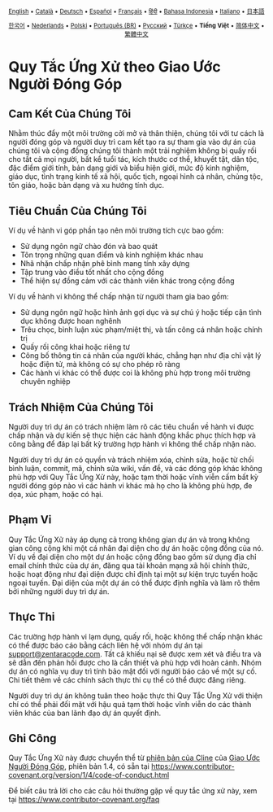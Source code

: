 <div align="center">
<sub>

[English](../../CODE_OF_CONDUCT.md) • [Català](../ca/CODE_OF_CONDUCT.md) • [Deutsch](../de/CODE_OF_CONDUCT.md) • [Español](../es/CODE_OF_CONDUCT.md) • [Français](../fr/CODE_OF_CONDUCT.md) • [हिंदी](../hi/CODE_OF_CONDUCT.md) • [Bahasa Indonesia](../id/CODE_OF_CONDUCT.md) • [Italiano](../it/CODE_OF_CONDUCT.md) • [日本語](../ja/CODE_OF_CONDUCT.md)

</sub>
<sub>

[한국어](../ko/CODE_OF_CONDUCT.md) • [Nederlands](../nl/CODE_OF_CONDUCT.md) • [Polski](../pl/CODE_OF_CONDUCT.md) • [Português (BR)](../pt-BR/CODE_OF_CONDUCT.md) • [Русский](../ru/CODE_OF_CONDUCT.md) • [Türkçe](../tr/CODE_OF_CONDUCT.md) • <b>Tiếng Việt</b> • [简体中文](../zh-CN/CODE_OF_CONDUCT.md) • [繁體中文](../zh-TW/CODE_OF_CONDUCT.md)

</sub>
</div>

# Quy Tắc Ứng Xử theo Giao Ước Người Đóng Góp

## Cam Kết Của Chúng Tôi

Nhằm thúc đẩy một môi trường cởi mở và thân thiện, chúng tôi
với tư cách là người đóng góp và người duy trì cam kết tạo ra sự tham gia vào dự án của chúng tôi và
cộng đồng chúng tôi thành một trải nghiệm không bị quấy rối cho tất cả mọi người, bất kể tuổi tác, kích thước
cơ thể, khuyết tật, dân tộc, đặc điểm giới tính, bản dạng giới và biểu hiện giới,
mức độ kinh nghiệm, giáo dục, tình trạng kinh tế xã hội, quốc tịch, ngoại hình
cá nhân, chủng tộc, tôn giáo, hoặc bản dạng và xu hướng tính dục.

## Tiêu Chuẩn Của Chúng Tôi

Ví dụ về hành vi góp phần tạo nên môi trường tích cực
bao gồm:

- Sử dụng ngôn ngữ chào đón và bao quát
- Tôn trọng những quan điểm và kinh nghiệm khác nhau
- Nhã nhặn chấp nhận phê bình mang tính xây dựng
- Tập trung vào điều tốt nhất cho cộng đồng
- Thể hiện sự đồng cảm với các thành viên khác trong cộng đồng

Ví dụ về hành vi không thể chấp nhận từ người tham gia bao gồm:

- Sử dụng ngôn ngữ hoặc hình ảnh gợi dục và sự chú ý hoặc tiếp cận tình dục
  không được hoan nghênh
- Trêu chọc, bình luận xúc phạm/miệt thị, và tấn công cá nhân hoặc chính trị
- Quấy rối công khai hoặc riêng tư
- Công bố thông tin cá nhân của người khác, chẳng hạn như địa chỉ vật lý hoặc điện tử,
  mà không có sự cho phép rõ ràng
- Các hành vi khác có thể được coi là không phù hợp trong
  môi trường chuyên nghiệp

## Trách Nhiệm Của Chúng Tôi

Người duy trì dự án có trách nhiệm làm rõ các tiêu chuẩn về hành vi
được chấp nhận và dự kiến sẽ thực hiện các hành động khắc phục thích hợp và công bằng để
đáp lại bất kỳ trường hợp hành vi không thể chấp nhận nào.

Người duy trì dự án có quyền và trách nhiệm xóa, chỉnh sửa, hoặc
từ chối bình luận, commit, mã, chỉnh sửa wiki, vấn đề, và các đóng góp khác
không phù hợp với Quy Tắc Ứng Xử này, hoặc tạm thời hoặc
vĩnh viễn cấm bất kỳ người đóng góp nào vì các hành vi khác mà họ cho là không phù hợp,
đe dọa, xúc phạm, hoặc có hại.

## Phạm Vi

Quy Tắc Ứng Xử này áp dụng cả trong không gian dự án và trong không gian công cộng
khi một cá nhân đại diện cho dự án hoặc cộng đồng của nó. Ví dụ về
đại diện cho một dự án hoặc cộng đồng bao gồm sử dụng địa chỉ email chính thức của dự án,
đăng qua tài khoản mạng xã hội chính thức, hoặc hoạt động như đại diện được chỉ định
tại một sự kiện trực tuyến hoặc ngoại tuyến. Đại diện của một dự án có thể được
định nghĩa và làm rõ thêm bởi những người duy trì dự án.

## Thực Thi

Các trường hợp hành vi lạm dụng, quấy rối, hoặc không thể chấp nhận khác có thể được
báo cáo bằng cách liên hệ với nhóm dự án tại support@zentaracode.com. Tất cả khiếu nại
sẽ được xem xét và điều tra và sẽ dẫn đến phản hồi được
cho là cần thiết và phù hợp với hoàn cảnh. Nhóm dự án có
nghĩa vụ duy trì tính bảo mật đối với người báo cáo về một sự cố.
Chi tiết thêm về các chính sách thực thi cụ thể có thể được đăng riêng.

Người duy trì dự án không tuân theo hoặc thực thi Quy Tắc Ứng Xử với thiện
chí có thể phải đối mặt với hậu quả tạm thời hoặc vĩnh viễn do các thành viên khác
của ban lãnh đạo dự án quyết định.

## Ghi Công

Quy Tắc Ứng Xử này được chuyển thể từ [phiên bản của Cline][cline_coc] của [Giao Ước Người Đóng Góp][homepage], phiên bản 1.4,
có sẵn tại https://www.contributor-covenant.org/version/1/4/code-of-conduct.html

[cline_coc]: https://github.com/cline/cline/blob/main/CODE_OF_CONDUCT.md
[homepage]: https://www.contributor-covenant.org

Để biết câu trả lời cho các câu hỏi thường gặp về quy tắc ứng xử này, xem tại
https://www.contributor-covenant.org/faq
